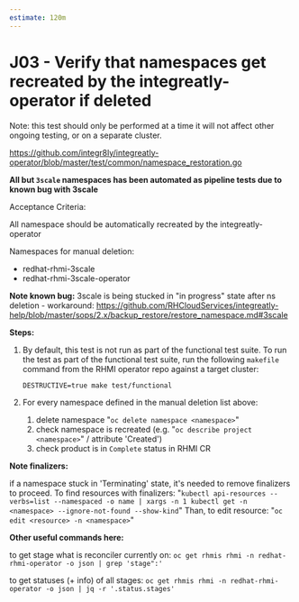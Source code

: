 ```yaml
---
estimate: 120m
---
```


# J03 - Verify that namespaces get recreated by the integreatly-operator if deleted

Note: this test should only be performed at a time it will not affect other ongoing testing, or on a separate cluster.

https://github.com/integr8ly/integreatly-operator/blob/master/test/common/namespace_restoration.go

**All but `3scale` namespaces has been automated as pipeline tests due to known bug with 3scale**

Acceptance Criteria:

All namespace should be automatically recreated by the integreatly-operator

Namespaces for manual deletion:

- redhat-rhmi-3scale
- redhat-rhmi-3scale-operator

**Note known bug:** 3scale is being stucked in "in progress" state after ns deletion - workaround: https://github.com/RHCloudServices/integreatly-help/blob/master/sops/2.x/backup_restore/restore_namespace.md#3scale

**Steps:**

1. By default, this test is not run as part of the functional test suite. To run the test as part of the functional test suite, run the following `makefile` command from the RHMI operator repo against a target cluster:

   ```
   DESTRUCTIVE=true make test/functional
   ```

2. For every namespace defined in the manual deletion list above:
   1. delete namespace "`oc delete namespace <namespace>`"
   2. check namespace is recreated (e.g. "`oc describe project <namespace>`" / attribute 'Created')
   3. check product is in `Complete` status in RHMI CR

**Note finalizers:**

if a namespace stuck in 'Terminating' state, it's needed to remove finalizers to proceed. To find resources with finalizers: "`kubectl api-resources --verbs=list --namespaced -o name | xargs -n 1 kubectl get -n <namespace> --ignore-not-found --show-kind`" Than, to edit resource: "`oc edit <resource> -n <namespace>`"

**Other useful commands here:**

to get stage what is reconciler currently on: `oc get rhmis rhmi -n redhat-rhmi-operator -o json | grep 'stage":'`

to get statuses (+ info) of all stages: `oc get rhmis rhmi -n redhat-rhmi-operator -o json | jq -r '.status.stages'`
